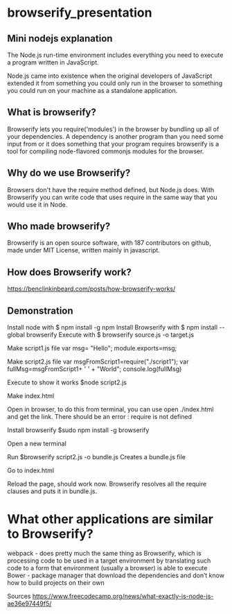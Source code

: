 # browserify_presentation

## Mini nodejs explanation
The Node.js run-time environment includes everything you need to execute a program written in JavaScript.

Node.js came into existence when the original developers of JavaScript extended it from something you could only run in the browser to something you could run on your machine as a standalone application.

## What is browserify?
Browserify lets you require('modules') in the browser by bundling up all of your dependencies.
A dependency is another program than you need some input from or it does something that your program requires
browserify is a tool for compiling node-flavored commonjs modules for the browser.

## Why do we use Browserify?
Browsers don't have the require method defined, but Node.js does. With Browserify you can write code that uses require in the same way that you would use it in Node.

## Who made browserify?
Browserify is an open source software, with 187 contributors on github, made under MIT License, written mainly in javascript.

## How does Browserify work?
https://benclinkinbeard.com/posts/how-browserify-works/

## Demonstration
Install node with $ npm install -g npm
Install Browserify with $ npm install --global browserify
Execute with $ browserify source.js -o target.js

Make script1.js file
var msg= "Hello";
module.exports=msg;

Make script2.js file
var msgFromScript1=require("./script1");
var fullMsg=msgFromScript1+ ' ' + "World";
console.log(fullMsg)

Execute to show it works $node script2.js

Make index.html

<!doctype html>
 
<html lang="en">
<head>
 <meta charset="utf-8">
 <title>Title</title>
 <script src= "script2.js"></script>
</head>
<body>
</body>
</html>

Open in browser, to do this from terminal, you can use open ./index.html and get the link. There should be an error : require is not defined

Install browserify $sudo npm install -g browserify

Open a new terminal

Run $browserify script2.js -o bundle.js
	Creates a bundle.js file

Go to index.html
<!doctype html>
 
<html lang="en">
<head>
 <meta charset="utf-8">
 <title>Title</title>
 <script src= "bundle.js"></script>
</head>
<body>
</body>
</html>

Reload the page, should work now. Browserify resolves all the require clauses and puts it in bundle.js.

# What other applications are similar to Browserify?
webpack - does pretty much the same thing as Browserify, which is processing code to be used in a target environment by translating such code to a form that environment (usually a browser) is able to execute
Bower - package manager that download the dependencies and don’t know how to build projects on their own


Sources
https://www.freecodecamp.org/news/what-exactly-is-node-js-ae36e97449f5/

